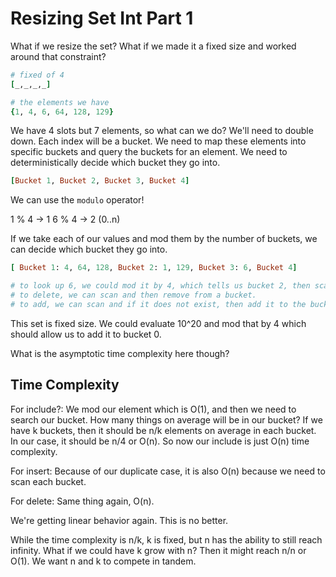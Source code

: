 # Resizing Set Int Part 1

What if we resize the set? What if we made it a fixed size and worked around that constraint?

```rb
# fixed of 4
[_,_,_,_]

# the elements we have
{1, 4, 6, 64, 128, 129}
```

We have 4 slots but 7 elements, so what can we do? We'll need to double down. Each index will be a bucket.
We need to map these elements into specific buckets and query the buckets for an element.
We need to deterministically decide which bucket they go into.

```rb
[Bucket 1, Bucket 2, Bucket 3, Bucket 4]
```

We can use the ``modulo`` operator!

1 % 4 -> 1
6 % 4 -> 2
(0..n)

If we take each of our values and mod them by the number of buckets, we can decide which bucket they go into.

```rb
[ Bucket 1: 4, 64, 128, Bucket 2: 1, 129, Bucket 3: 6, Bucket 4]

# to look up 6, we could mod it by 4, which tells us bucket 2, then scan bucket 2 and see if 6 is included.
# to delete, we can scan and then remove from a bucket.
# to add, we can scan and if it does not exist, then add it to the bucket.
```

This set is fixed size. We could evaluate 10^20 and mod that by 4 which should allow us to add it to bucket 0.

What is the asymptotic time complexity here though?

## Time Complexity

For include?:
We mod our element which is O(1), and then we need to search our bucket. How many things on average will be in our bucket? If we have k buckets, then it should be n/k elements on average in each bucket. In our case, it should be n/4 or O(n). So now our include is just O(n) time complexity.

For insert:
Because of our duplicate case, it is also O(n) because we need to scan each bucket.

For delete:
Same thing again, O(n).

We're getting linear behavior again. This is no better.

While the time complexity is n/k, k is fixed, but n has the ability to still reach infinity. What if we could have k grow with n? Then it might reach n/n or O(1). We want n and k to compete in tandem.